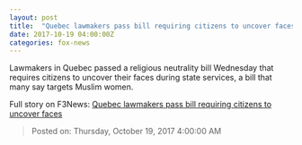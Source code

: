 ```yaml
---
layout: post
title:  "Quebec lawmakers pass bill requiring citizens to uncover faces"
date: 2017-10-19 04:00:00Z
categories: fox-news
---
```


Lawmakers in Quebec passed a religious neutrality bill Wednesday that requires citizens to uncover their faces during state services, a bill that many say targets Muslim women.


Full story on F3News: [Quebec lawmakers pass bill requiring citizens to uncover faces](http://www.f3nws.com/n/vKEkaB)

> Posted on: Thursday, October 19, 2017 4:00:00 AM
